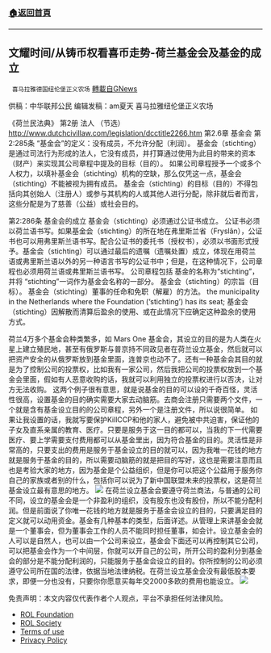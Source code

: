 ###  [:house:返回首頁](https://github.com/ourhimalayas/txt)
---


## 文耀时间/从铸币权看喜币走势-荷兰基金会及基金的成立
` 喜马拉雅德国纽伦堡正义农场` [轉載自GNews](https://gnews.org/zh-hans/2016442/)

供稿：中华联邦公民
编辑发稿：am夏天
喜马拉雅纽伦堡正义农场



《荷兰民法典》 第2册 法人 （节选）
http://www.dutchcivillaw.com/legislation/dcctitle2266.htm
第2.6章 基金会
第2:285条 “基金会”的定义：没有成员，不允许分配（利润）。
基金会（stichting）是通过司法行为形成的法人，它没有成员，并打算通过使用为此目的带来的资本（财产）来实现其公司章程中提及的目标（目的）。
如果公司章程授予一个或多个人权力，以填补基金会（stichting）机构的空缺，那么仅凭这一点，基金会（stichting）不能被视为拥有成员。
基金会（stichting）的目标（目的）不得包括向其创始人（注册人）或参与其机构的人或其他人进行分配，除非就后者而言，这些分配是为了慈善（公益）或社会目的。

第2:286条 基金会的成立
基金会（stichting）必须通过公证书成立。
公证书必须以荷兰语书写。如果基金会（stichting）的所在地在弗里斯兰省（Fryslân），公证书也可以用弗里斯兰语书写。配合公证书的委托书（授权书），必须以书面形式授予。基金会（stichting）可以通过最后的遗嘱（遗嘱处置）成立，体现在用荷兰语或弗里斯兰语以外的另一种语言书写的公证书中；但是，在这种情况下，公司章程也必须用荷兰语或弗里斯兰语书写。
公司章程包括
基金的名称为“stichting”，并将 “stichting”一词作为基金会名称的一部分。
基金会（stichting）的宗旨（目标）。
基金会（stichting）董事的任命和免职（解雇）的方法。
the municipality in the Netherlands where the Foundation (‘stichting’) has its seat;
基金会（stichting）因解散而清算后盈余的使用、或在此情况下应确定这种盈余的使用方式。



荷兰4万多个基金会种类繁多，如 Mars One 基金会，其设立的目的是为人类在火星上建立殖民地，甚至有俄罗斯与普京持不同政见者在荷兰设立基金，然后就可以把资产安全的从俄罗斯放到基金里面，连普京也动不了。还有一种基金会其目的就是为了控制公司的投票权，比如我有一家公司，然后我把公司的投票权放到一个基金会里面，假如有人恶意收购的话，我就可以利用独立的投票权进行以否决，让对方无法收购。
这两个例子很有意思，就是说基金的目的可以设的千奇百怪，灵活性很高，设置基金的目的确实需要大家去动脑筋。去商会注册只需要两个文件，一个就是含有基金设立目的的公司章程，另外一个是注册文件，所以说很简单。
如果让我设置的话，我就写要保护KillCCP和他的家人，避免被中共迫害，保证他的子女及直系亲属的教育、医疗。只要是服务于这一目的都可以，当我的下一代需要医疗、要上学需要支付费用都可以从基金里出，因为符合基金的目的。灵活性是非常高的，只要支出的费用是服务于基金设立的目的就可以，因为我唯一花钱的地方就是服务于基金的目的，所以需要动脑筋的就是把目的写好，这也是需要注意而且也是考验大家的地方，因为基金是个公益组织，但是你可以把这个公益用于服务你自己的家族或者别的什么，包括你可以说为了新中国联盟未来的投票权，这是荷兰基金设立最有意思的地方。
![](https://assets.gnews.org/wp-content/uploads/2022/02/image-1596.png)
在荷兰设立基金会要遵守荷兰商法，与普通的公司不同，设立的基金会是一个非盈利的组织，没有股东也没有股份，所以不能分配利润。但是前面说了你唯一花钱的地方就是服务于基金会设立的目的，只要满足目的定义就可以动用资金。基金有几种基本的类型，后面详述。从管理上来讲基金会就是一个董事会，但为董事会工作的人员不能同时担任董事，如会计。设立基金会的人可以是自然人，也可以由一个公司来设立，基金会下面还可以再控制其它公司，可以把基金会作为一个中间层，你就可以开自己的公司，所开公司的盈利分到基金会的部分是不能分配利润的，只能服务于基金会设立的目的。你所控制的公司必须遵守公司所在国的法律，依据当地法律纳税。在荷兰设立基金会没有最低股本要求，即便一分也没有，只要你你愿意买每年交2000多欧的费用也能设立。
![](https://assets.gnews.org/wp-content/uploads/2022/02/德农二维码-24.png)
 

免责声明：本文内容仅代表作者个人观点，平台不承担任何法律风险。

- [ROL Foundation](https://rolfoundation.org/)
- [ROL Society](https://rolsociety.org/)
- [Terms of use](https://gnews.org/terms-of-use-3/)
- [Privacy Policy](https://gnews.org/privacy-policy/)

